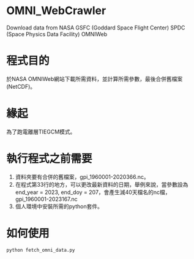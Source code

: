 # OMNI_WebCrawler
Download data from NASA GSFC (Goddard Space Flight Center) SPDC (Space Physics Data Facility) OMNIWeb

# 程式目的
於NASA OMNIWeb網站下載所需資料，並計算所需參數，最後合併舊檔案(NetCDF)。

# 緣起
為了跑電離層TIEGCM模式。

# 執行程式之前需要
1. 資料夾要有合併的舊檔案，gpi_1960001-2020366.nc。
2. 在程式第33行的地方，可以更改最新資料的日期，舉例來說，當參數設為 end_year = 2023, end_doy = 207，會產生減40天檔名的nc檔，gpi_1960001-2023167.nc
3. 個人環境中安裝所需的python套件。

# 如何使用
`python fetch_omni_data.py`
